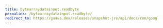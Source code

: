 ```yaml
---
title: bytearraydatainput.readbyte
permalink: /bytearraydatainput.readbyte/
redirect_to: https://guava.dev/releases/snapshot-jre/api/docs/com/google/common/io/ByteArrayDataInput.html#readByte--
---
```

